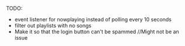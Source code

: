 TODO:

- event listener for nowplaying instead of polling every 10 seconds
- filter out playlists with no songs
- Make it so that the login button can't be spammed //Might not be an issue
